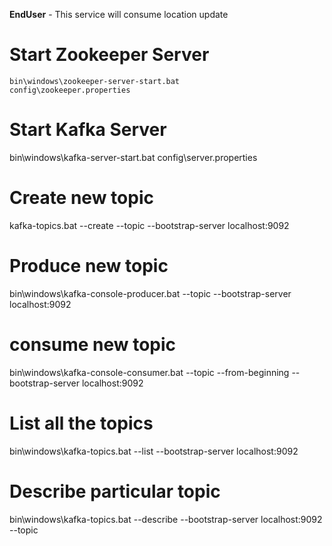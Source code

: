 **EndUser** - This service will consume location update

# Start Zookeeper Server 
<code>bin\windows\zookeeper-server-start.bat config\zookeeper.properties</code>

# Start Kafka Server
bin\windows\kafka-server-start.bat config\server.properties

# Create new topic
kafka-topics.bat --create --topic <topic-name> --bootstrap-server localhost:9092

# Produce new topic
bin\windows\kafka-console-producer.bat --topic <topic-name> --bootstrap-server localhost:9092

# consume new topic
bin\windows\kafka-console-consumer.bat --topic <topic-name> --from-beginning --bootstrap-server localhost:9092

# List all the topics
bin\windows\kafka-topics.bat --list --bootstrap-server localhost:9092

# Describe particular topic
bin\windows\kafka-topics.bat --describe --bootstrap-server localhost:9092 --topic <topic-name>

